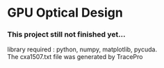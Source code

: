 # GPU Optical Design

### This project still not finished yet...

library required : python, numpy, matplotlib, pycuda.  
The cxa1507.txt file was generated by TracePro  
